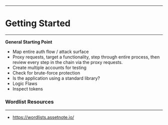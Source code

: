 ___
# Getting Started
___
**General Starting Point**
- Map entire auth flow / attack surface
- Proxy requests, target a functionality, step through entire process, then review every step in the chain via the proxy requests.
- Create multiple accounts for testing
- Check for brute-force protection
- Is the application using a standard library?
- Logic Flaws
- Inspect tokens

### Wordlist Resources
---
- https://wordlists.assetnote.io/
